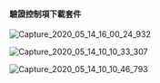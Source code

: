 #### 驗證控制項下載套件
![Capture_2020_05_14_16_00_24_932](https://user-images.githubusercontent.com/53148219/81908833-56df6680-95fc-11ea-9288-53d66e020193.png)


![Capture_2020_05_14_10_10_33_307](https://user-images.githubusercontent.com/53148219/81885174-5202be80-95cc-11ea-85c9-4bf28045adce.png)



![Capture_2020_05_14_10_10_46_793](https://user-images.githubusercontent.com/53148219/81885745-9fcbf680-95cd-11ea-9d1b-df617c6ec93d.png)

